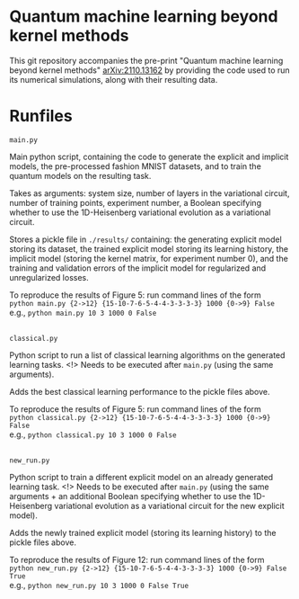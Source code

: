 # Quantum machine learning beyond kernel methods

This git repository accompanies the pre-print "Quantum machine learning beyond kernel methods" [arXiv:2110.13162](https://arxiv.org/abs/2110.13162) by providing the code used to run its numerical simulations, along with their resulting data.

# Runfiles

``` main.py ```

Main python script, containing the code to generate the explicit and implicit models, the pre-processed fashion MNIST datasets, and to train the quantum models on the resulting task.

Takes as arguments: system size, number of layers in the variational circuit, number of training points, experiment number, a Boolean specifying whether to use the 1D-Heisenberg variational evolution as a variational circuit. 

Stores a pickle file in ```./results/``` containing: the generating explicit model storing its dataset, the trained explicit model storing its learning history, the implicit model (storing the kernel matrix, for experiment number 0), and the training and validation errors of the implicit model for regularized and unregularized losses. 

To reproduce the results of Figure 5: run command lines of the form <br/> `python main.py {2->12} {15-10-7-6-5-4-4-3-3-3-3} 1000 {0->9} False` <br/>
e.g., `python main.py 10 3 1000 0 False`
<br/>
<br/>

``` classical.py ```

Python script to run a list of classical learning algorithms on the generated learning tasks. <!> Needs to be executed after ```main.py``` (using the same arguments).

Adds the best classical learning performance to the pickle files above.

To reproduce the results of Figure 5: run command lines of the form <br/> `python classical.py {2->12} {15-10-7-6-5-4-4-3-3-3-3} 1000 {0->9} False` <br/>
e.g., `python classical.py 10 3 1000 0 False`
<br/>
<br/>

``` new_run.py ```

Python script to train a different explicit model on an already generated learning task. <!> Needs to be executed after ```main.py``` (using the same arguments + an additional Boolean specifying whether to use the 1D-Heisenberg variational evolution as a variational circuit for the new explicit model).

Adds the newly trained explicit model (storing its learning history) to the pickle files above.

To reproduce the results of Figure 12: run command lines of the form <br/> `python new_run.py {2->12} {15-10-7-6-5-4-4-3-3-3-3} 1000 {0->9} False True` <br/>
e.g., `python new_run.py 10 3 1000 0 False True`

